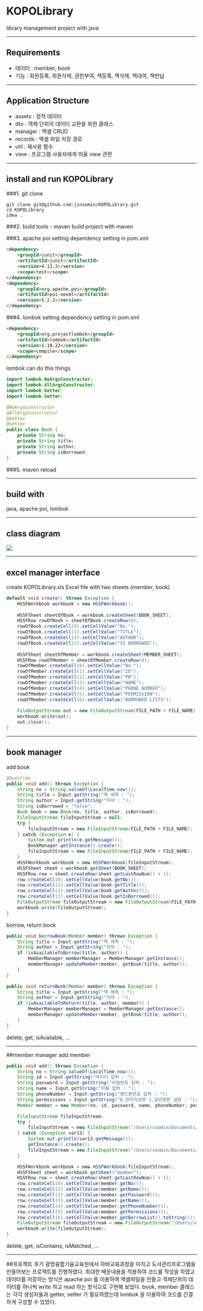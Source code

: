 # KOPOLibrary
library management project with java

---

## Requirements
- 데이터 : member, book
- 기능 : 회원등록, 회원삭제, 권한부여, 책등록, 책삭제, 책대여, 책반납

---

## Application Structure
- assets : 정적 데이터
- dto : 객체 단위의 데이터 교환을 위한 클래스
- manager : 엑셀 CRUD
- records : 엑셀 파일 저장 경로
- util : 재사용 함수
- view : 프로그램 사용자에게 띄울 view 관련

---

## install and run KOPOLibrary

###1. git clone
```shell
git clone git@github.com:jinsumin/KOPOLibrary.git
cd KOPOLibrary
idea .
```
###2. build tools - maven
build project with maven

###3. apache poi setting
dependency setting in pom.xml

```html
<dependency>
    <groupId>junit</groupId>
    <artifactId>junit</artifactId>
    <version>4.13.2</version>
    <scope>test</scope>
</dependency>
<dependency>
    <groupId>org.apache.poi</groupId>
    <artifactId>poi-ooxml</artifactId>
    <version>5.2.2</version>
</dependency>
```

###4. lombok setting
dependency setting in pom.xml

```html
<dependency>
    <groupId>org.projectlombok</groupId>
    <artifactId>lombok</artifactId>
    <version>1.18.22</version>
    <scope>compile</scope>
</dependency>
```
lombok can do this things
```java
import lombok.NoArgsConstructor;
import lombok.AllArgsConstructor;
import lombok.Getter;
import lombok.Setter;

@NoArgsConstructor
@AllArgsConstructor
@Getter
@Setter
public class Book {
    private String no;
    private String title;
    private String author;
    private String isBorrowed;
}

```


###5. maven reload

---

## build with
java, apache poi, lombok

---

## class diagram
![](src/main/java/assets/kopoLibraryDiagram.png)

---

## excel manager interface
create KOPOLibrary.xls Excel file with two sheets (member, book)
```java
default void create() throws Exception {
    HSSFWorkbook workbook = new HSSFWorkbook();
    
    HSSFSheet sheetOfBook = workbook.createSheet(BOOK_SHEET);
    HSSFRow rowOfBook = sheetOfBook.createRow(0);
    rowOfBook.createCell(0).setCellValue("No.");
    rowOfBook.createCell(1).setCellValue("TITLE");
    rowOfBook.createCell(2).setCellValue("AUTHOR");
    rowOfBook.createCell(3).setCellValue("IS BORROWED");
    
    HSSFSheet sheetOfMember = workbook.createSheet(MEMBER_SHEET);
    HSSFRow rowOfMember = sheetOfMember.createRow(0);
    rowOfMember.createCell(0).setCellValue("No.");
    rowOfMember.createCell(1).setCellValue("ID");
    rowOfMember.createCell(2).setCellValue("PW");
    rowOfMember.createCell(3).setCellValue("NAME");
    rowOfMember.createCell(4).setCellValue("PHONE NUMBER");
    rowOfMember.createCell(5).setCellValue("PERMISSION");
    rowOfMember.createCell(6).setCellValue("BORROWED LISTS");
    
    FileOutputStream out = new FileOutputStream(FILE_PATH + FILE_NAME);
    workbook.write(out);
    out.close();
}
```

---

## book manager 
add book
```java
@Override
public void add() throws Exception {
    String no = String.valueOf(LocalTime.now());
    String title = Input.getString("책 제목 : ");
    String author = Input.getString("저자 : ");
    String isBorrowed = "false";
    Book book = new Book(no, title, author, isBorrowed);
    FileInputStream fileInputStream = null;
    try {
        fileInputStream = new FileInputStream(FILE_PATH + FILE_NAME);
    } catch (Exception e) {
        System.out.println(e.getMessage());
        BookManager.getInstance().create();
        fileInputStream = new FileInputStream(FILE_PATH + FILE_NAME);
    }
    HSSFWorkbook workbook = new HSSFWorkbook(fileInputStream);
    HSSFSheet sheet = workbook.getSheet(BOOK_SHEET);
    HSSFRow row = sheet.createRow(sheet.getLastRowNum() + 1);
    row.createCell(0).setCellValue(book.getNo());
    row.createCell(1).setCellValue(book.getTitle());
    row.createCell(2).setCellValue(book.getAuthor());
    row.createCell(3).setCellValue(book.getIsBorrowed());
    FileOutputStream fileOutputStream = new FileOutputStream(FILE_PATH + FILE_NAME);
    workbook.write(fileOutputStream);
}
```

borrow, return book
```java
public void borrowBook(Member member) throws Exception {
    String title = Input.getString("책 제목 : ");
    String author = Input.getString("저자 : ");
    if (isAvailableToBorrow(title, author)) {
        MemberManager memberManager = MemberManager.getInstance();
        memberManager.updateMember(member, getBook(title, author));
    }
}

public void returnBook(Member member) throws Exception {
    String title = Input.getString("책 제목 : ");
    String author = Input.getString("저자 : ");
    if (isAvailableToReturn(title, author, member)) {
        MemberManager memberManager = MemberManager.getInstance();
        memberManager.updateMember(member, getBook(title, author));
    }
}
```

delete, get, isAvailable, ...

---

##member manager
add member
```java
public void add() throws Exception {
    String no = String.valueOf(LocalTime.now());
    String id = Input.getString("아이디 입력 : ");
    String password = Input.getString("비밀번호 입력 : ");
    String name = Input.getString("이름 입력 : ");
    String phoneNumber = Input.getString("핸드폰번호 입력 : ");
    String permissions = Input.getString("0.관리자권한 1.일반권한 설정 : ");
    Member member = new Member(no, id, password, name, phoneNumber, permissions, new ArrayList());

    FileInputStream fileInputStream;
    try {
        fileInputStream = new FileInputStream("/Users/soomin/Documents/Projects/KOPOLibrary/src/main/java/records/KOPOLibrary.xls");
    } catch (Exception var13) {
        System.out.println(var13.getMessage());
        getInstance().create();
        fileInputStream = new FileInputStream("/Users/soomin/Documents/Projects/KOPOLibrary/src/main/java/records/KOPOLibrary.xls");
    }

    HSSFWorkbook workbook = new HSSFWorkbook(fileInputStream);
    HSSFSheet sheet = workbook.getSheet("member");
    HSSFRow row = sheet.createRow(sheet.getLastRowNum() + 1);
    row.createCell(0).setCellValue(member.getNo());
    row.createCell(1).setCellValue(member.getName());
    row.createCell(2).setCellValue(member.getPassword());
    row.createCell(3).setCellValue(member.getName());
    row.createCell(4).setCellValue(member.getPhoneNumber());
    row.createCell(5).setCellValue(member.getPermissions());
    row.createCell(6).setCellValue(member.getBorrowList().toString());
    FileOutputStream fileOutputStream = new FileOutputStream("/Users/soomin/Documents/Projects/KOPOLibrary/src/main/java/records/KOPOLibrary.xls");
    workbook.write(fileOutputStream);
}
```
delete, get, isContains, isMatched, ...

---

##프로젝트 후기
 광명융합기술교육원에서 자바교육과정을 마치고 도서관리프로그램을 만들어보는 프로젝트를
진행하였다. 
 최대한 배운내용을 적용하여 코드를 작성을 하였고 데이터를 저장하는 방식은
apache poi 를 이용하여 엑셀파일을 만들고 객체단위의 데이터를 하나씩 write 하고 read 하는
방식으로 구현해 보았다.
 book, member 클래스는 각각 생성자들과 getter, setter 가 필요하였는데 lombok 을 이용하여
코드를 간결하게 구성할 수 있었다.
